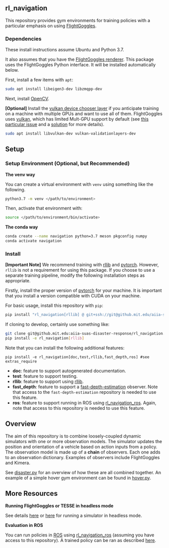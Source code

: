 ## rl_navigation

This repository provides gym environments for training policies with a particular emphasis on using [FlightGoggles](https://flightgoggles.mit.edu/).

### Dependencies

These install instructions assume Ubuntu and Python 3.7.

It also assumes that you have the [FlightGoggles renderer](https://flightgoggles-documentation.scrollhelp.site/fg/Installation.392888321.html).
This package uses the FlightGoggles Python interface. It will be installed automatically below.

First, install a few items with `apt`:
```bash
sudo apt install libeigen3-dev libzmqpp-dev
```

Next, install [OpenCV](https://docs.opencv.org/trunk/d7/d9f/tutorial_linux_install.html).

**[Optional]** Install the [vulkan device chooser layer](https://github.com/aejsmith/vkdevicechooser) if you anticipate training on a machine with multiple GPUs and want to use all of them.
FlightGoggles uses [vulkan](https://developer.nvidia.com/vulkan), which has limited Mult-GPU support by default (see [this particular issue](https://www.reddit.com/r/linux_gaming/comments/c3gk5v/force_specific_gpu_in_vulkan_applicationsgames/) and a [solution](https://github.com/aejsmith/vkdevicechooser) for more details).
```bash
sudo apt install libvulkan-dev vulkan-validationlayers-dev
```

## Setup

### Setup Environment (Optional, but Recommended)

**The venv way**

You can create a virtual environment with `venv` using something like the following.
```bash
python3.7 -m venv </path/to/environment>
```
Then, activate that environment with:
```bash
source </path/to/environment/bin/activate>
```

**The conda way**

```bash
conda create --name navigation python=3.7 meson pkgconfig numpy
conda activate navigation
```

### Install

**[Important Note]** We recommend training with [rllib](https://docs.ray.io/en/stable/rllib.html) and [pytorch](https://pytorch.org).
However, `rllib` is not a requirement for using this package.
If you choose to use a separate training pipeline, modify the following installation steps as appropriate.

Firstly, install the proper version of [pytorch](https://pytorch.org/get-started/locally/) for your machine.
It is important that you install a version compatible with CUDA on your machine.

For basic usage, install this repository with `pip`:
```bash
pip install "rl_navigation[rllib] @ git+ssh://git@github.mit.edu/aiia-suas-disaster-response/rl_navigation.git"
```

If cloning to develop, certainly use something like:
```bash
git clone git@github.mit.edu:aiia-suas-disaster-response/rl_navigation.git
pip install -e rl_navigation[rllib]
```

Note that you can install the following additional features:
```
pip install -e rl_navigation[doc,test,rllib,fast_depth,ros] #see extras_require
```
- **doc**: feature to support autogenerated documentation.
- **test**: feature to support testing.
- **rllib**: feature to support using [rllib](https://docs.ray.io/en/latest/rllib.html).
- **fast_depth**: feature to support a [fast-depth-estimation](https://github.mit.edu/aiia-suas-disaster-response/fast-depth-estimation) observer.
Note that access to the `fast-depth-estimation` repository is needed to use this feature.
- **ros**: feature to support running in ROS using [rl_navigation_ros](https://github.mit.edu/aiia-suas-disaster-response/rl_navigation_ros).
Again, note that access to this repository is needed to use this feature.


## Overview

The aim of this repository is to combine loosely-coupled dynamic simulators with one or more observation models.
The simulator updates the position and orientation of a vehicle based on action inputs from a policy.
The observation model is made up of a **chain** of observers.
Each one adds to an observation dictionary.
Examples of observers include FlightGoggles and Kimera.

See [disaster.py](src/rl_navigation/disaster.py) for an overview of how these are all combined together.
An example of a simple hover gym environment can be found in [hover.py](src/rl_navigation/tasks/hover.py).

## More Resources

**Running FlightGoggles or TESSE in headless mode**

See details [here](https://github.com/mit-aera/FlightGoggles/wiki/Running-Flightgoggles-in-AWS) or [here](https://github.com/MIT-TESSE/tesse-core#running-tesse-headless) for running a simulator in headless mode.

**Evaluation in ROS**

You can run policies in [ROS](https://www.ros.org/) using [rl_navigation_ros](https://github.mit.edu/aiia-suas-disaster-response/rl_navigation_ros) (assuming you have access to this repository).
A trained policy can be ran as described [here](src/rl_navigation_models/policies/README.md).

